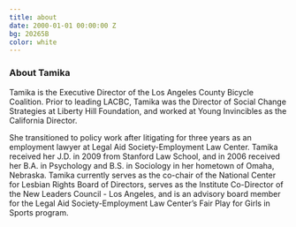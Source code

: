 ```yaml
---
title: about
date: 2000-01-01 00:00:00 Z
bg: 20265B 
color: white
---
```


### About Tamika

Tamika is the Executive Director of the Los Angeles County Bicycle Coalition. Prior to leading LACBC, Tamika was the Director of Social Change Strategies at Liberty Hill Foundation, and worked at Young Invincibles as the California Director.

She transitioned to policy work after litigating for three years as an employment lawyer at Legal Aid Society-Employment Law Center. Tamika received her J.D. in 2009 from Stanford Law School, and in 2006 received her B.A. in Psychology and B.S. in Sociology in her hometown of Omaha, Nebraska. Tamika currently serves as the co-chair of the National Center for Lesbian Rights Board of Directors, serves as the Institute Co-Director of the New Leaders Council - Los Angeles, and is an advisory board member for the Legal Aid Society-Employment Law Center’s Fair Play for Girls in Sports program.
